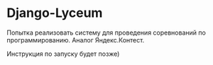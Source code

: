 # Django-Lyceum
 
Попытка реализовать систему для проведения соревнований по программированию. Аналог Яндекс.Контест.

Инструкция по запуску будет позже)
